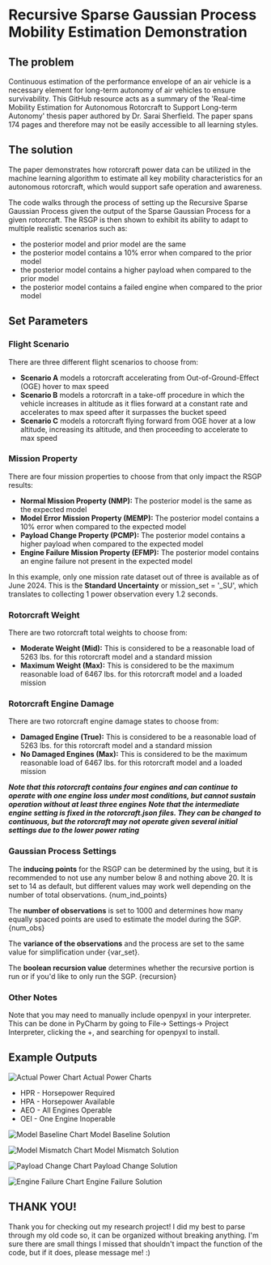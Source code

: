 # **Recursive Sparse Gaussian Process Mobility Estimation Demonstration**

## **The problem**
Continuous estimation of the performance envelope of an air vehicle is a necessary element for long-term autonomy of air 
vehicles to ensure survivability. This GitHub resource acts as a summary of the 'Real-time Mobility Estimation for 
Autonomous Rotorcraft to Support Long-term Autonomy' thesis paper authored by Dr. Sarai Sherfield. The paper spans 174 
pages and therefore may not be easily accessible to all learning styles.

## **The solution**
The paper demonstrates how rotorcraft power data can be utilized in the machine learning algorithm to estimate all key 
mobility characteristics for an autonomous rotorcraft, which would support safe operation and awareness. 

The code walks through the process of setting up the Recursive Sparse Gaussian Process given the output of the Sparse 
Gaussian Process for a given rotorcraft. The RSGP is then shown to exhibit its ability to adapt to multiple realistic 
scenarios such as:
* the posterior model and prior model are the same
* the posterior model contains a 10% error when compared to the prior model
* the posterior model contains a higher payload when compared to the prior model
* the posterior model contains a failed engine when compared to the prior model

## **Set Parameters**

### **Flight Scenario**

There are three different flight scenarios to choose from:

- **Scenario A** models a rotorcraft accelerating from Out-of-Ground-Effect (OGE) hover to max speed
- **Scenario B** models a rotorcraft in a take-off procedure in which the vehicle increases in altitude as it flies forward at a constant rate and accelerates to max speed after it surpasses the bucket speed
- **Scenario C** models a rotorcraft flying forward from OGE hover at a low altitude, increasing its altitude, and then proceeding to accelerate to max speed

### **Mission Property**

There are four mission properties to choose from that only impact the RSGP results:

- **Normal Mission Property (NMP):** The posterior model is the same as the expected model
- **Model Error Mission Property (MEMP):** The posterior model contains a 10% error when compared to the expected model
- **Payload Change Property (PCMP):** The posterior model contains a higher payload when compared to the expected model
- **Engine Failure Mission Property (EFMP):** The posterior model contains an engine failure not present in the expected model

In this example, only one mission rate dataset out of three is available as of June 2024. This is the **Standard Uncertainty** or mission_set = '_SU', which translates to collecting 1 power observation every 1.2 seconds.

### **Rotorcraft Weight**

There are two rotorcraft total weights to choose from:

- **Moderate Weight (Mid):** This is considered to be a reasonable load of 5263 lbs. for this rotorcraft model and a standard mission
- **Maximum Weight (Max):** This is considered to be the maximum reasonable load of 6467 lbs. for this rotorcraft model and a loaded mission

### **Rotorcraft Engine Damage**

There are two rotorcraft engine damage states to choose from:

- **Damaged Engine (True):** This is considered to be a reasonable load of 5263 lbs. for this rotorcraft model and a standard mission
- **No Damaged Engines (Max):** This is considered to be the maximum reasonable load of 6467 lbs. for this rotorcraft model and a loaded mission

***Note that this rotorcraft contains four engines and can continue to operate with one engine loss under most conditions, but cannot sustain operation without at least three engines***
***Note that the intermediate engine setting is fixed in the rotorcraft.json files. They can be changed to continuous, but the rotorcraft may not operate given several initial settings due to the lower power rating***

### **Gaussian Process Settings**

The **inducing points** for the RSGP can be determined by the using, but it is recommended to not use any number below 8 and nothing above 20. It is set to 14 as default, but different values may work well depending on the number of total observations. {num_ind_points}

The **number of observations** is set to 1000 and determines how many equally spaced points are used to estimate the model during the SGP. {num_obs}

The **variance of the observations** and the process are set to the same value for simplification under {var_set}.

The **boolean recursion value** determines whether the recursive portion is run or if you'd like to only run the SGP. {recursion}

### **Other Notes**

Note that you may need to manually include openpyxl in your interpreter. This can be done in PyCharm by going to File-> Settings-> Project Interpreter, clicking the +, and searching for openpyxl to install.

## **Example Outputs**

![Actual Power Chart](/assets/Actual_Power_Chart.png)
Actual Power Charts
- HPR - Horsepower Required
- HPA - Horsepower Available
- AEO - All Engines Operable
- OEI - One Engine Inoperable

![Model Baseline Chart](/assets/Model_Baseline_Solution.png)
Model Baseline Solution

![Model Mismatch Chart](/assets/Model_Mismatch_Solution.png)
Model Mismatch Solution

![Payload Change Chart](/assets/Payload_Change_Solution.png)
Payload Change Solution

![Engine Failure Chart](/assets/Engine_Failure_Solution.png)
Engine Failure Solution


## **THANK YOU!**

Thank you for checking out my research project! I did my best to parse through my old code so, it can be organized without breaking anything. 
I'm sure there are small things I missed that shouldn't impact the function of the code, but if it does, please message me! :)